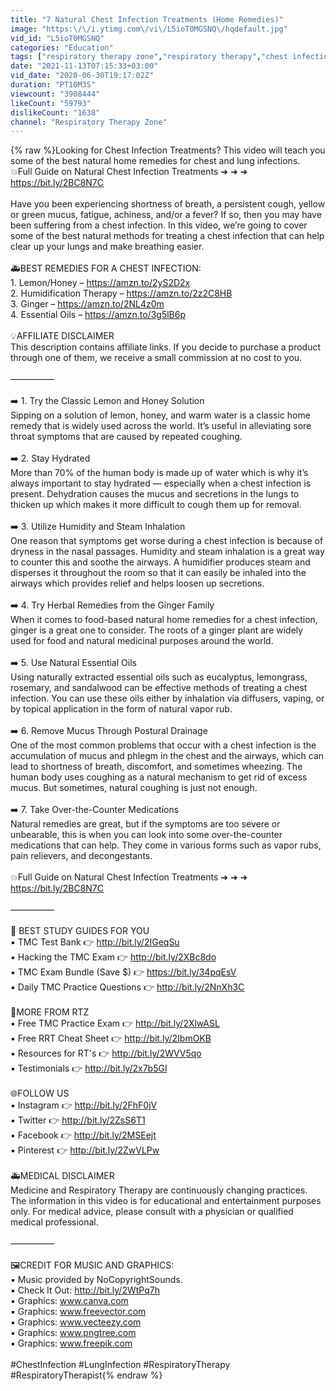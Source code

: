 ```yaml
---
title: "7 Natural Chest Infection Treatments (Home Remedies)"
image: "https:\/\/i.ytimg.com\/vi\/L5ioT0MGSNQ\/hqdefault.jpg"
vid_id: "L5ioT0MGSNQ"
categories: "Education"
tags: ["respiratory therapy zone","respiratory therapy","chest infection"]
date: "2021-11-13T07:15:33+03:00"
vid_date: "2020-06-30T19:17:02Z"
duration: "PT10M3S"
viewcount: "3908444"
likeCount: "59793"
dislikeCount: "1638"
channel: "Respiratory Therapy Zone"
---
```

{% raw %}Looking for Chest Infection Treatments? This video will teach you some of the best natural home remedies for chest and lung infections. <br />💥Full Guide on Natural Chest Infection Treatments ➜ ➜ ➜ <a rel="nofollow" target="blank" href="https://bit.ly/2BC8N7C">https://bit.ly/2BC8N7C</a><br /><br />Have you been experiencing shortness of breath, a persistent cough, yellow or green mucus, fatigue, achiness, and/or a fever? If so, then you may have been suffering from a chest infection. In this video, we’re going to cover some of the best natural methods for treating a chest infection that can help clear up your lungs and make breathing easier.<br /><br />🚑BEST REMEDIES FOR A CHEST INFECTION:<br />1. Lemon/Honey – <a rel="nofollow" target="blank" href="https://amzn.to/2yS2D2x">https://amzn.to/2yS2D2x</a><br />2. Humidification Therapy – <a rel="nofollow" target="blank" href="https://amzn.to/2z2C8HB">https://amzn.to/2z2C8HB</a><br />3. Ginger – <a rel="nofollow" target="blank" href="https://amzn.to/2NL4z0m">https://amzn.to/2NL4z0m</a><br />4. Essential Oils – <a rel="nofollow" target="blank" href="https://amzn.to/3g5lB6p">https://amzn.to/3g5lB6p</a><br /><br />💡AFFILIATE DISCLAIMER<br />This description contains affiliate links. If you decide to purchase a product through one of them, we receive a small commission at no cost to you. <br /><br />—————<br /><br />➡️ 1. Try the Classic Lemon and Honey Solution<br />Sipping on a solution of lemon, honey, and warm water is a classic home remedy that is widely used across the world. It’s useful in alleviating sore throat symptoms that are caused by repeated coughing.<br /><br />➡️ 2. Stay Hydrated<br />More than 70% of the human body is made up of water which is why it’s always important to stay hydrated — especially when a chest infection is present. Dehydration causes the mucus and secretions in the lungs to thicken up which makes it more difficult to cough them up for removal. <br /><br />➡️ 3. Utilize Humidity and Steam Inhalation<br />One reason that symptoms get worse during a chest infection is because of dryness in the nasal passages. Humidity and steam inhalation is a great way to counter this and soothe the airways. A humidifier produces steam and disperses it throughout the room so that it can easily be inhaled into the airways which provides relief and helps loosen up secretions.<br /><br />➡️ 4. Try Herbal Remedies from the Ginger Family<br />When it comes to food-based natural home remedies for a chest infection, ginger is a great one to consider. The roots of a ginger plant are widely used for food and natural medicinal purposes around the world. <br /><br />➡️ 5. Use Natural Essential Oils<br />Using naturally extracted essential oils such as eucalyptus, lemongrass, rosemary, and sandalwood can be effective methods of treating a chest infection. You can use these oils either by inhalation via diffusers, vaping, or by topical application in the form of natural vapor rub.<br /><br />➡️ 6. Remove Mucus Through Postural Drainage<br />One of the most common problems that occur with a chest infection is the accumulation of mucus and phlegm in the chest and the airways, which can lead to shortness of breath, discomfort, and sometimes wheezing. The human body uses coughing as a natural mechanism to get rid of excess mucus. But sometimes, natural coughing is just not enough.<br /><br />➡️ 7. Take Over-the-Counter Medications<br />Natural remedies are great, but if the symptoms are too severe or unbearable, this is when you can look into some over-the-counter medications that can help. They come in various forms such as vapor rubs, pain relievers, and decongestants.<br /><br />💥Full Guide on Natural Chest Infection Treatments ➜ ➜ ➜ <a rel="nofollow" target="blank" href="https://bit.ly/2BC8N7C">https://bit.ly/2BC8N7C</a><br /><br />—————<br /><br />📗 BEST STUDY GUIDES FOR YOU<br />▪ TMC Test Bank 👉 <a rel="nofollow" target="blank" href="http://bit.ly/2IGeqSu">http://bit.ly/2IGeqSu</a><br />▪ Hacking the TMC Exam 👉 <a rel="nofollow" target="blank" href="http://bit.ly/2XBc8do">http://bit.ly/2XBc8do</a><br />▪ TMC Exam Bundle (Save $) 👉 <a rel="nofollow" target="blank" href="https://bit.ly/34pqEsV">https://bit.ly/34pqEsV</a><br />▪ Daily TMC Practice Questions 👉 <a rel="nofollow" target="blank" href="http://bit.ly/2NnXh3C">http://bit.ly/2NnXh3C</a><br /><br />💙MORE FROM RTZ<br />▪ Free TMC Practice Exam 👉 <a rel="nofollow" target="blank" href="http://bit.ly/2XlwASL">http://bit.ly/2XlwASL</a><br />▪ Free RRT Cheat Sheet 👉 <a rel="nofollow" target="blank" href="http://bit.ly/2IbmOKB">http://bit.ly/2IbmOKB</a><br />▪ Resources for RT's 👉 <a rel="nofollow" target="blank" href="http://bit.ly/2WVV5qo">http://bit.ly/2WVV5qo</a><br />▪ Testimonials 👉 <a rel="nofollow" target="blank" href="http://bit.ly/2x7b5Gl">http://bit.ly/2x7b5Gl</a><br /><br />🌐FOLLOW US<br />▪ Instagram 👉 <a rel="nofollow" target="blank" href="http://bit.ly/2FhF0jV">http://bit.ly/2FhF0jV</a><br />▪ Twitter 👉 <a rel="nofollow" target="blank" href="http://bit.ly/2ZsS6T1">http://bit.ly/2ZsS6T1</a><br />▪ Facebook 👉 <a rel="nofollow" target="blank" href="http://bit.ly/2MSEejt">http://bit.ly/2MSEejt</a><br />▪ Pinterest 👉 <a rel="nofollow" target="blank" href="http://bit.ly/2ZwVLPw">http://bit.ly/2ZwVLPw</a><br /><br />🚑MEDICAL DISCLAIMER<br />Medicine and Respiratory Therapy are continuously changing practices. The information in this video is for educational and entertainment purposes only. For medical advice, please consult with a physician or qualified medical professional. <br /><br />—————<br /><br />🖼CREDIT FOR MUSIC AND GRAPHICS:<br />▪ Music provided by NoCopyrightSounds.<br />▪ Check It Out: <a rel="nofollow" target="blank" href="http://bit.ly/2WtPq7h">http://bit.ly/2WtPq7h</a><br />▪ Graphics: www.canva.com<br />▪ Graphics: www.freevector.com<br />▪ Graphics: www.vecteezy.com<br />▪ Graphics: www.pngtree.com<br />▪ Graphics: www.freepik.com<br /><br />#ChestInfection #LungInfection #RespiratoryTherapy #RespiratoryTherapist{% endraw %}
